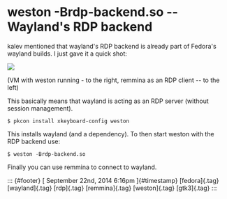 weston -Brdp-backend.so \-- Wayland\'s RDP backend
==================================================

kalev mentioned that wayland's RDP backend is already part of Fedora's
wayland builds. I just gave it a quick shot:

![](https://66.media.tumblr.com/00eb4318770cd9487f59333e75fe700b/tumblr_inline_ncb8ywcSNj1s0jj7d.png)

(VM with weston running - to the right, remmina as an RDP client -- to
the left)

This basically means that wayland is acting as an RDP server (without
session management).

    $ pkcon install xkeyboard-config weston

This installs wayland (and a dependency). To then start weston with the
RDP backend use:

    $ weston -Brdp-backend.so

Finally you can use remmina to connect to wayland.

::: {#footer}
[ September 22nd, 2014 6:16pm ]{#timestamp} [fedora]{.tag}
[wayland]{.tag} [rdp]{.tag} [remmina]{.tag} [weston]{.tag} [gtk3]{.tag}
:::
